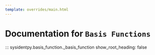 ```yaml
---
template: overrides/main.html
---
```


# Documentation for `Basis Functions`

::: sysidentpy.basis_function._basis_function
      show_root_heading: false

